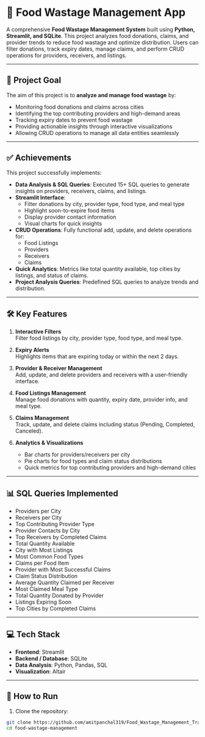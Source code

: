# 🥗 Food Wastage Management App

A comprehensive **Food Wastage Management System** built using **Python, Streamlit, and SQLite**. This project analyzes food donations, claims, and provider trends to reduce food wastage and optimize distribution. Users can filter donations, track expiry dates, manage claims, and perform CRUD operations for providers, receivers, and listings.  

---

## 🎯 Project Goal

The aim of this project is to **analyze and manage food wastage** by:  

- Monitoring food donations and claims across cities  
- Identifying the top contributing providers and high-demand areas  
- Tracking expiry dates to prevent food wastage  
- Providing actionable insights through interactive visualizations  
- Allowing CRUD operations to manage all data entities seamlessly  

---

## ✅ Achievements

This project successfully implements:  

- **Data Analysis & SQL Queries**: Executed 15+ SQL queries to generate insights on providers, receivers, claims, and listings.  
- **Streamlit Interface**:  
  - Filter donations by city, provider type, food type, and meal type  
  - Highlight soon-to-expire food items  
  - Display provider contact information  
  - Visual charts for quick insights  
- **CRUD Operations**: Fully functional add, update, and delete operations for:  
  - Food Listings  
  - Providers  
  - Receivers  
  - Claims  
- **Quick Analytics**: Metrics like total quantity available, top cities by listings, and status of claims.  
- **Project Analysis Queries**: Predefined SQL queries to analyze trends and distribution.  

---

## 🛠 Key Features

1. **Interactive Filters**  
   Filter food listings by city, provider type, food type, and meal type.  

2. **Expiry Alerts**  
   Highlights items that are expiring today or within the next 2 days.  

3. **Provider & Receiver Management**  
   Add, update, and delete providers and receivers with a user-friendly interface.  

4. **Food Listings Management**  
   Manage food donations with quantity, expiry date, provider info, and meal type.  

5. **Claims Management**  
   Track, update, and delete claims including status (Pending, Completed, Canceled).  

6. **Analytics & Visualizations**  
   - Bar charts for providers/receivers per city  
   - Pie charts for food types and claim status distributions  
   - Quick metrics for top contributing providers and high-demand cities  

---

## 📊 SQL Queries Implemented

- Providers per City  
- Receivers per City  
- Top Contributing Provider Type  
- Provider Contacts by City  
- Top Receivers by Completed Claims  
- Total Quantity Available  
- City with Most Listings  
- Most Common Food Types  
- Claims per Food Item  
- Provider with Most Successful Claims  
- Claim Status Distribution  
- Average Quantity Claimed per Receiver  
- Most Claimed Meal Type  
- Total Quantity Donated by Provider  
- Listings Expiring Soon  
- Top Cities by Completed Claims  

---

## 💻 Tech Stack

- **Frontend**: Streamlit  
- **Backend / Database**: SQLite  
- **Data Analysis**: Python, Pandas, SQL  
- **Visualization**: Altair  

---

## 🚀 How to Run

1. Clone the repository:  
```bash
git clone https://github.com/amitpanchal319/Food_Wastage_Management_Tracker.git
cd food-wastage-management
